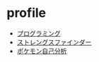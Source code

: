 # profile

- [プログラミング](https://github.com/koiketakayuki/profile/blob/master/programming.md)
- [ストレングスファインダー](https://github.com/koiketakayuki/profile/blob/master/strength-finder.md)
- [ポケモン自己分析](https://www.pokemon.co.jp/corporate/job/pokemoncenter/assets/img/special/share/dragonite.jpg)
